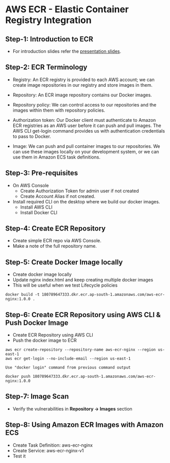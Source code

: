 # AWS ECR - Elastic Container Registry Integration

## Step-1: Introduction to ECR
-  For introduction slides refer the [presentation slides](/otherfiles/presentations/AWS-FargateECS-Masterclass-Course.pdf). 

## Step-2: ECR Terminology
 - Registry: An  ECR registry is provided to each AWS account; we can create image repositories in our registry and store images in them. 

- Repository: An ECR image repository contains our Docker images. 

- Repository policy: We can control access to our repositories and the images within them with repository policies. 

- Authorization token: Our Docker client must authenticate to Amazon ECR registries as an AWS user before it can push and pull images. The AWS CLI get-login command provides us with authentication credentials to pass to Docker. 

- Image: We can push and pull container images to our repositories. We can use these images locally on your development system, or we can use them in Amazon ECS task definitions. 

## Step-3: Pre-requisites
- On AWS Console
   - Create Authorization Token for admin user if not created
   - Create Account Alias if not created. 
- Install required CLI on the desktop where we build our docker images.
   - Install AWS CLI 
   - Install Docker CLI 

## Step-4: Create ECR Repository
- Create simple ECR repo via AWS Console.
- Make a note of the full repository name.

## Step-5: Create Docker Image locally
- Create docker image locally
- Update nginx index.html and keep creating multiple docker images
- This will be useful when we test Lifecycle policies

```
docker build -t 180789647333.dkr.ecr.ap-south-1.amazonaws.com/aws-ecr-nginx:1.0.0 . 
```

## Step-6: Create ECR Repository using AWS CLI & Push Docker Image
- Create ECR Repository using AWS CLI
- Push the docker image to ECR
```
aws ecr create-repository --repository-name aws-ecr-nginx --region us-east-1
aws ecr get-login --no-include-email --region us-east-1

Use "docker login" command from previous command output

docker push 180789647333.dkr.ecr.ap-south-1.amazonaws.com/aws-ecr-nginx:1.0.0
```

## Step-7: Image Scan 
 - Verify the vulnerabilities in **Repository -> Images** section


## Step-8: Using Amazon ECR Images with Amazon ECS
- Create Task Definition: aws-ecr-nginx
- Create Service: aws-ecr-nginx-v1
- Test it
